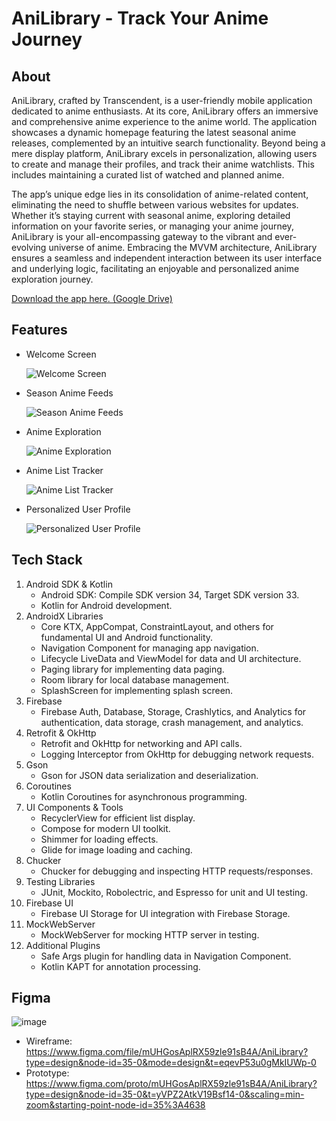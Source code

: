 # AniLibrary - Track Your Anime Journey

## About

AniLibrary, crafted by Transcendent, is a user-friendly mobile application dedicated to anime enthusiasts. At its core, AniLibrary offers an immersive and comprehensive anime experience to the anime world. The application showcases a dynamic homepage featuring the latest seasonal anime releases, complemented by an intuitive search functionality. Beyond being a mere display platform, AniLibrary excels in personalization, allowing users to create and manage their profiles, and track their anime watchlists. This includes maintaining a curated list of watched and planned anime.

The app’s unique edge lies in its consolidation of anime-related content, eliminating the need to shuffle between various websites for updates. Whether it’s staying current with seasonal anime, exploring detailed information on your favorite series, or managing your anime journey, AniLibrary is your all-encompassing gateway to the vibrant and ever-evolving universe of anime. Embracing the MVVM architecture, AniLibrary ensures a seamless and independent interaction between its user interface and underlying logic, facilitating an enjoyable and personalized anime exploration journey.

[Download the app here. (Google Drive)](https://drive.google.com/drive/folders/1RmIQgCIg-_VX-Xl37YjNNwO0A8-WP2dv?usp=sharing)

## Features
- Welcome Screen

  ![Welcome Screen](https://drive.google.com/uc?export=view&id=1WP37M_rqAg4QZl2IOzBFBGPIov6eLbde)

- Season Anime Feeds

  ![Season Anime Feeds](https://drive.google.com/uc?export=view&id=1JinY0JiE57H9EU2g-E1Km8sy25IfyxLe)

- Anime Exploration

  ![Anime Exploration](https://drive.google.com/uc?export=view&id=1oihXT5kcVnqVVdnuWqh9ZyqxKgAGu2nc)
    
- Anime List Tracker

  ![Anime List Tracker](https://drive.google.com/uc?export=view&id=1Pmul163Y4xZzXLu29G4I4ioVVuMuSWR-)

- Personalized User Profile

  ![Personalized User Profile](https://drive.google.com/uc?export=view&id=16SdNYiHjlXCVp9tPrTO5t6-rnHx3hgrr)

## Tech Stack

1. Android SDK & Kotlin
    - Android SDK: Compile SDK version 34, Target SDK version 33.
    - Kotlin for Android development.
2. AndroidX Libraries
    - Core KTX, AppCompat, ConstraintLayout, and others for fundamental UI and Android functionality.
    - Navigation Component for managing app navigation.
    - Lifecycle LiveData and ViewModel for data and UI architecture.
    - Paging library for implementing data paging.
    - Room library for local database management.
    - SplashScreen for implementing splash screen.
3. Firebase
    - Firebase Auth, Database, Storage, Crashlytics, and Analytics for authentication, data storage, crash management, and analytics.
4. Retrofit & OkHttp
    - Retrofit and OkHttp for networking and API calls.
    - Logging Interceptor from OkHttp for debugging network requests.
5. Gson
    - Gson for JSON data serialization and deserialization.
6. Coroutines
    - Kotlin Coroutines for asynchronous programming.
7. UI Components & Tools
    - RecyclerView for efficient list display.
    - Compose for modern UI toolkit.
    - Shimmer for loading effects.
    - Glide for image loading and caching.
8. Chucker
    - Chucker for debugging and inspecting HTTP requests/responses.
9. Testing Libraries
    - JUnit, Mockito, Robolectric, and Espresso for unit and UI testing.
10. Firebase UI
    - Firebase UI Storage for UI integration with Firebase Storage.
11. MockWebServer
    - MockWebServer for mocking HTTP server in testing.
12. Additional Plugins
    - Safe Args plugin for handling data in Navigation Component.
    - Kotlin KAPT for annotation processing.

## Figma
![image](https://github.com/rayhan-121140002/readme-anilibrary/assets/19744944/5f92aa2b-f236-48d0-92a5-2536aa993144)

- Wireframe: https://www.figma.com/file/mUHGosAplRX59zle91sB4A/AniLibrary?type=design&node-id=35-0&mode=design&t=eqevP53u0gMkIUWp-0
- Prototype: https://www.figma.com/proto/mUHGosAplRX59zle91sB4A/AniLibrary?type=design&node-id=35-0&t=yVPZ2AtkV19Bsf14-0&scaling=min-zoom&starting-point-node-id=35%3A4638
